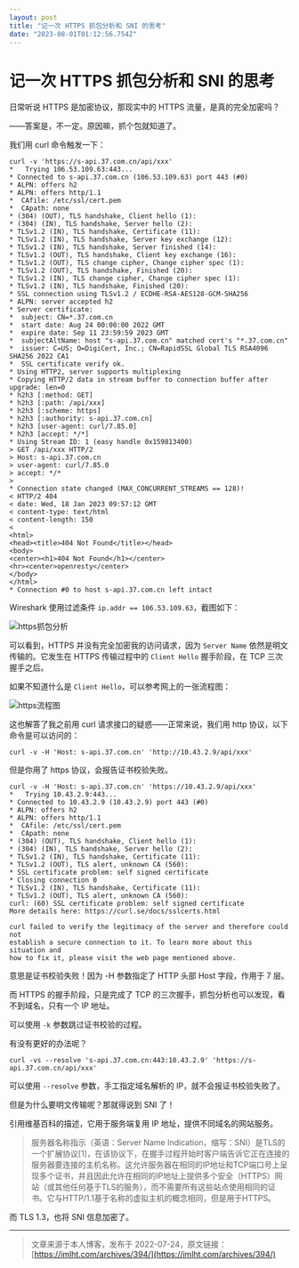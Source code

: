 ```yaml
---
layout: post
title: "记一次 HTTPS 抓包分析和 SNI 的思考"
date: "2023-08-01T01:12:56.754Z"
---
```

记一次 HTTPS 抓包分析和 SNI 的思考
=======================

日常听说 HTTPS 是加密协议，那现实中的 HTTPS 流量，是真的完全加密吗？

——答案是，不一定。原因嘛，抓个包就知道了。

我们用 curl 命令触发一下：

    curl -v 'https://s-api.37.com.cn/api/xxx'
    *   Trying 106.53.109.63:443...
    * Connected to s-api.37.com.cn (106.53.109.63) port 443 (#0)
    * ALPN: offers h2
    * ALPN: offers http/1.1
    *  CAfile: /etc/ssl/cert.pem
    *  CApath: none
    * (304) (OUT), TLS handshake, Client hello (1):
    * (304) (IN), TLS handshake, Server hello (2):
    * TLSv1.2 (IN), TLS handshake, Certificate (11):
    * TLSv1.2 (IN), TLS handshake, Server key exchange (12):
    * TLSv1.2 (IN), TLS handshake, Server finished (14):
    * TLSv1.2 (OUT), TLS handshake, Client key exchange (16):
    * TLSv1.2 (OUT), TLS change cipher, Change cipher spec (1):
    * TLSv1.2 (OUT), TLS handshake, Finished (20):
    * TLSv1.2 (IN), TLS change cipher, Change cipher spec (1):
    * TLSv1.2 (IN), TLS handshake, Finished (20):
    * SSL connection using TLSv1.2 / ECDHE-RSA-AES128-GCM-SHA256
    * ALPN: server accepted h2
    * Server certificate:
    *  subject: CN=*.37.com.cn
    *  start date: Aug 24 00:00:00 2022 GMT
    *  expire date: Sep 11 23:59:59 2023 GMT
    *  subjectAltName: host "s-api.37.com.cn" matched cert's "*.37.com.cn"
    *  issuer: C=US; O=DigiCert, Inc.; CN=RapidSSL Global TLS RSA4096 SHA256 2022 CA1
    *  SSL certificate verify ok.
    * Using HTTP2, server supports multiplexing
    * Copying HTTP/2 data in stream buffer to connection buffer after upgrade: len=0
    * h2h3 [:method: GET]
    * h2h3 [:path: /api/xxx]
    * h2h3 [:scheme: https]
    * h2h3 [:authority: s-api.37.com.cn]
    * h2h3 [user-agent: curl/7.85.0]
    * h2h3 [accept: */*]
    * Using Stream ID: 1 (easy handle 0x159813400)
    > GET /api/xxx HTTP/2
    > Host: s-api.37.com.cn
    > user-agent: curl/7.85.0
    > accept: */*
    > 
    * Connection state changed (MAX_CONCURRENT_STREAMS == 128)!
    < HTTP/2 404 
    < date: Wed, 18 Jan 2023 09:57:12 GMT
    < content-type: text/html
    < content-length: 150
    < 
    <html>
    <head><title>404 Not Found</title></head>
    <body>
    <center><h1>404 Not Found</h1></center>
    <hr><center>openresty</center>
    </body>
    </html>
    * Connection #0 to host s-api.37.com.cn left intact
    

Wireshark 使用过滤条件 `ip.addr == 106.53.109.63`，截图如下：

![https抓包分析](https://imlht.com/usr/uploads/2023/01/1226203107.png)

可以看到，HTTPS 并没有完全加密我的访问请求，因为 `Server Name` 依然是明文传输的。它发生在 HTTPS 传输过程中的 `Client Hello` 握手阶段，在 TCP 三次握手之后。

如果不知道什么是 `Client Hello`，可以参考网上的一张流程图：

![https流程图](https://imlht.com/usr/uploads/2023/01/3602849187.jpg)

这也解答了我之前用 curl 请求接口的疑惑——正常来说，我们用 http 协议，以下命令是可以访问的：

    curl -v -H 'Host: s-api.37.com.cn' 'http://10.43.2.9/api/xxx'
    

但是你用了 https 协议，会报告证书校验失败。

    curl -v -H 'Host: s-api.37.com.cn' 'https://10.43.2.9/api/xxx'
    *   Trying 10.43.2.9:443...
    * Connected to 10.43.2.9 (10.43.2.9) port 443 (#0)
    * ALPN: offers h2
    * ALPN: offers http/1.1
    *  CAfile: /etc/ssl/cert.pem
    *  CApath: none
    * (304) (OUT), TLS handshake, Client hello (1):
    * (304) (IN), TLS handshake, Server hello (2):
    * TLSv1.2 (IN), TLS handshake, Certificate (11):
    * TLSv1.2 (OUT), TLS alert, unknown CA (560):
    * SSL certificate problem: self signed certificate
    * Closing connection 0
    * TLSv1.2 (IN), TLS handshake, Certificate (11):
    * TLSv1.2 (OUT), TLS alert, unknown CA (560):
    curl: (60) SSL certificate problem: self signed certificate
    More details here: https://curl.se/docs/sslcerts.html
    
    curl failed to verify the legitimacy of the server and therefore could not
    establish a secure connection to it. To learn more about this situation and
    how to fix it, please visit the web page mentioned above.
    

意思是证书校验失败！因为 -H 参数指定了 HTTP 头部 Host 字段，作用于 7 层。

而 HTTPS 的握手阶段，只是完成了 TCP 的三次握手，抓包分析也可以发现，看不到域名，只有一个 IP 地址。

可以使用 `-k` 参数跳过证书校验的过程。

有没有更好的办法呢？

    curl -vs --resolve 's-api.37.com.cn:443:10.43.2.9' 'https://s-api.37.com.cn/api/xxx'
    

可以使用 `--resolve` 参数，手工指定域名解析的 IP，就不会报证书校验失败了。

但是为什么要明文传输呢？那就得说到 SNI 了！

引用维基百科的描述，它用于服务端复用 IP 地址，提供不同域名的网站服务。

> 服务器名称指示（英语：Server Name Indication，缩写：SNI）是TLS的一个扩展协议\[1\]，在该协议下，在握手过程开始时客户端告诉它正在连接的服务器要连接的主机名称。这允许服务器在相同的IP地址和TCP端口号上呈现多个证书，并且因此允许在相同的IP地址上提供多个安全（HTTPS）网站（或其他任何基于TLS的服务），而不需要所有这些站点使用相同的证书。它与HTTP/1.1基于名称的虚拟主机的概念相同，但是用于HTTPS。

而 TLS 1.3，也将 SNI 信息加密了。

* * *

> 文章来源于本人博客，发布于 2022-07-24，原文链接：[https://imlht.com/archives/394/](https://imlht.com/archives/394/)